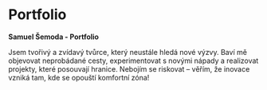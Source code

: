 # Portfolio
**Samuel Šemoda - Portfolio**

Jsem tvořivý a zvídavý tvůrce, který neustále hledá nové výzvy. Baví mě objevovat neprobádané cesty, experimentovat s novými nápady a realizovat projekty, které posouvají hranice. Nebojím se riskovat – věřím, že inovace vzniká tam, kde se opouští komfortní zóna!
